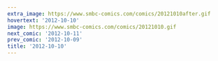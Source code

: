 ```yaml
---
extra_image: https://www.smbc-comics.com/comics/20121010after.gif
hovertext: '2012-10-10'
image: https://www.smbc-comics.com/comics/20121010.gif
next_comic: '2012-10-11'
prev_comic: '2012-10-09'
title: '2012-10-10'
---
```


